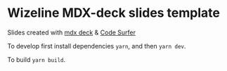 # Wizeline MDX-deck slides template

Slides created with [mdx deck](https://github.com/jxnblk/mdx-deck) & [Code Surfer](https://github.com/pomber/code-surfer)

To develop first install dependencies `yarn`, and then `yarn dev`.

To build `yarn build`.
